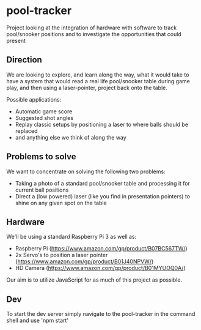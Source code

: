 # pool-tracker
Project looking at the integration of hardware with software to track pool/snooker positions and to investigate the opportunities that could present

## Direction

We are looking to explore, and learn along the way, what it would take to have a system that would read a real life pool/snooker table during game play, and then using a laser-pointer, project back onto the table.

Possible applications:

* Automatic game score
* Suggested shot angles
* Replay classic setups by positioning a laser to where balls should be replaced
* and anything else we think of along the way

## Problems to solve

We want to concentrate on solving the following two problems:

* Taking a photo of a standard pool/snooker table and processing it for current ball positions
* Direct a (low powered) laser (like you find in presentation pointers) to shine on any given spot on the table

## Hardware

We'll be using a standard Raspberry Pi 3 as well as:

* Raspberry Pi (https://www.amazon.com/gp/product/B07BC567TW/)
* 2x Servo's to position a laser pointer (https://www.amazon.com/gp/product/B01J40NPVW/)
* HD Camera (https://www.amazon.com/gp/product/B01MYUOQ0A/)

Our aim is to utilize JavaScript for as much of this project as possible.

## Dev

To start the dev server simply navigate to the pool-tracker in the command shell and use 'npm start'
